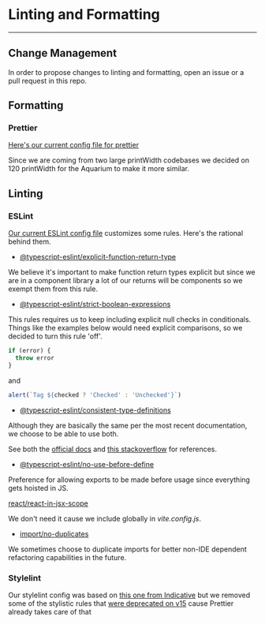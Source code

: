 ﻿# Linting and Formatting

<hr />

## Change Management

In order to propose changes to linting and formatting, open an issue or a pull request in this repo.

## Formatting

### Prettier

[Here's our current config file for prettier](https://github.com/mParticle/aquarium/blob/main/.prettierrc)

Since we are coming from two large printWidth codebases we decided on 120 printWidth for the Aquarium to make it more
similar.

## Linting

### ESLint

[Our current ESLint config file](https://github.com/mParticle/aquarium/blob/main/.eslintrc.js#L19) customizes some rules. Here's the rational behind them.

- [@typescript-eslint/explicit-function-return-type](https://github.com/typescript-eslint/typescript-eslint/blob/main/packages/eslint-plugin/docs/rules/explicit-function-return-type.md)

We believe it's important to make function return types explicit but since we are in a component library a lot of our
returns will be components so we exempt them from this rule.

- [@typescript-eslint/strict-boolean-expressions](@typescript-eslint/strict-boolean-expressions)

This rules requires us to keep including explicit null checks in conditionals. Things like the examples below would need
explicit comparisons, so we decided to turn this rule 'off'.

```js
if (error) {
  throw error
}
```

and

```js
alert(`Tag ${checked ? 'Checked' : 'Unchecked'}`)
```

- [@typescript-eslint/consistent-type-definitions](https://github.com/typescript-eslint/typescript-eslint/blob/main/packages/eslint-plugin/docs/rules/consistent-type-definitions.md)

Although they are basically the same per the most recent documentation, we choose to be able to use both.

See both
the [official docs](https://www.typescriptlang.org/docs/handbook/2/everyday-types.html#differences-between-type-aliases-and-interfaces)
and [this stackoverflow](https://stackoverflow.com/questions/37233735/interfaces-vs-types-in-typescript/52682220#52682220)
for references.

- [@typescript-eslint/no-use-before-define](https://typescript-eslint.io/rules/no-use-before-define/#:~:text=Disallow%20the%20use%20of%20variables,type%20%2C%20interface%20and%20enum%20declarations.)

Preference for allowing exports to be made before usage since everything gets hoisted in JS.

[react/react-in-jsx-scope](https://github.com/jsx-eslint/eslint-plugin-react/blob/master/docs/rules/react-in-jsx-scope.md)

We don't need it cause we include globally in _vite.config.js_.

- [import/no-duplicates](https://eslint.org/docs/latest/rules/no-duplicate-imports)

We sometimes choose to duplicate imports for better non-IDE dependent refactoring capabilities in the future.

### Stylelint

Our stylelint config was based
on [this one from Indicative](https://git.corp.mparticle.com/mParticle/indicative-web/blob/development/.stylelintrc)
but we removed some of the stylistic rules that [were deprecated on v15](https://stylelint.io/migration-guide/to-15)
cause Prettier already takes care of that
